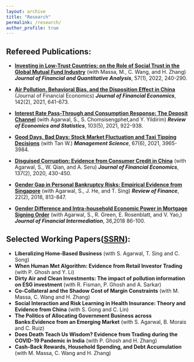 ```yaml
---
layout: archive
title: "Research"
permalink: /research/
author_profile: true
---
```


## Refereed Publications:

* [**Investing in Low-Trust Countries: on the Role of Social Trust in the Global Mutual Fund Industry**](https://jfqa.org/2020/04/28/investing-in-low-trust-countries-on-the-role-of-social-trust-in-the-global-mutual-fund-industry/) (with Massa, M., C. Wang, and H. Zhang) **_Journal of Financial and Quantitative Analysis_**, 57(1), 2022, 240-290.

* [**Air Pollution, Behavioral Bias, and the Disposition Effect in China**](https://www.sciencedirect.com/science/article/abs/pii/S0304405X19302223) (Journal of Financial Economics) **_Journal of Financial Economics_**, 142(2), 2021, 641-673.

* [**Interest Rate Pass-Through and Consumption Response: The Deposit Channel**](https://www.mitpressjournals.org/doi/abs/10.1162/rest_a_00941?mobileUi=0) (with Agarwal, S., S. Chomsisengphet,and Y. Yildirim) **_Review of Economics and Statistics_**, 103(5), 2021, 922-938.

* [**Good Days, Bad Days: Stock Market Fluctuation and Taxi Tipping Decisions**](https://pubsonline.informs.org/doi/10.1287/mnsc.2019.3557) (with Tan W.) **_Management Science_**, 67(6), 2021, 3965-3984.

* [**Disguised Corruption: Evidence from Consumer Credit in China**](https://www.sciencedirect.com/science/article/abs/pii/S0304405X20300611) (with Agarwal, S., W. Qian, and A. Seru) **_Journal of Financial Economics_**, 137(2), 2020, 430-450.	

* [**Gender Gap in Personal Bankruptcy Risks: Empirical Evidence from Singapore**](https://academic.oup.com/rof/article-abstract/22/2/813/2629221)  (with Agarwal, S., J. He, and T. Sing) **_Review of Finance_**, 22(2), 2018, 813-847.	

* [**Gender Difference and Intra-household Economic Power in Mortgage Signing Order**](https://www.sciencedirect.com/science/article/abs/pii/S104295731830007X)  (with Agarwal, S., R. Green, E. Rosenblatt, and V. Yao,) **_Journal of Financial Intermediation_**, 36,2018 86-100.	

## Selected Working Papers([SSRN](https://papers.ssrn.com/sol3/cf_dev/AbsByAuth.cfm?per_id=1744628)):

* **Liberalizing Home-Based Business** (with S. Agarwal, T. Sing and C. Song) 
* **When Human Met Algorithm: Evidence from Retail Investor Trading** (with P.  Ghosh and Y. Li)
* **Dirty Air and Clean Investments: The impact of pollution information on ESG investment** (with R. Fisman, P. Ghosh and A. Sarkar)
* **Co-Collateral and the Shadow Cost of Margin Constraints** (with M. Massa, C. Wang and H. Zhang)
* **Social Interaction and Risk Learning in Health Insurance: Theory and Evidence from China** (with S. Gong and C. Lin)
* **The Politics of Allocating Government Business across Banks:Evidence from an Emerging Market** (with S. Agarwal, B. Morais and C. Ruiz)
* **Does Death Teach Us Wisdom? Evidence from Trading during the COVID-19 Pandemic in India** (with P. Ghosh and H. Zhang)
* **Cash-Back Rewards, Household Spending, and Debt Accumulation** (with M. Massa, C. Wang and H. Zhang)
<!--
* **Cheng, I.K.**, Achilleos, N., Smith, A. (2022) "Automated bow shock and magnetopause boundary detection with Cassini using threshold and deep learning methods." <i>Front. Astron. Space Sci.</i> 9:1016453. Full text available at <a href="https://doi.org/10.3389/fspas.2022.1016453">  Frontiers in Astronomy and Space Sciences </a>

 {% if author.googlescholar %}
  You can also find my articles on <u><a href="{{author.googlescholar}}">my Google Scholar profile</a>.</u>
{% endif %}

{% include base_path %}

{% for post in site.publications reversed %}
  {% include archive-single.html %}
{% endfor %}-->
